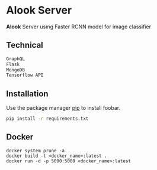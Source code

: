 # Alook Server

**Alook**  Server using Faster RCNN model for image classifier 

## Technical

```bash
GraphQL
Flask
MongoDB
Tensorflow API
```

## Installation

Use the package manager [pip](https://pip.pypa.io/en/stable/) to install foobar.

```bash
pip install -r requirements.txt
```

## Docker

```docker
docker system prune -a
docker build -t <docker_name>:latest .
docker run -d -p 5000:5000 <docker_name>:latest
```
